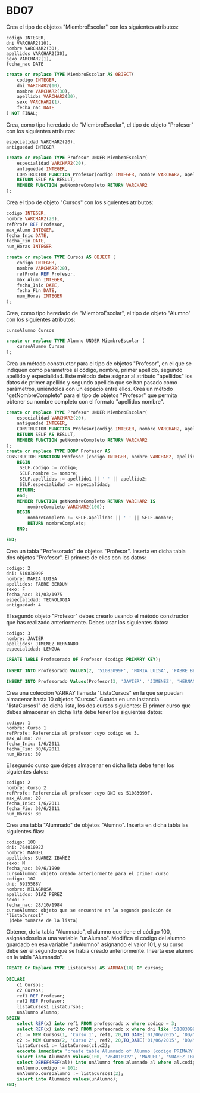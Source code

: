 # BD07
Crea el tipo de objetos "MiembroEscolar" con los siguientes atributos:  
```
codigo INTEGER,
dni VARCHAR2(10),
nombre VARCHAR2(30),
apellidos VARCHAR2(30),
sexo VARCHAR2(1),
fecha_nac DATE
```
```SQL
create or replace TYPE MiembroEscolar AS OBJECT(
    codigo INTEGER,
    dni VARCHAR2(10),
    nombre VARCHAR2(30),
    apellidos VARCHAR2(30),
    sexo VARCHAR2(1),
    fecha_nac DATE
) NOT FINAL;
```
Crea, como tipo heredado de "MiembroEscolar", el tipo de objeto "Profesor" con los siguientes atributos:
```
especialidad VARCHAR2(20),
antiguedad INTEGER 
```
```SQL
create or replace TYPE Profesor UNDER MiembroEscolar(
    especialidad VARCHAR2(20),
    antiguedad INTEGER, 
    CONSTRUCTOR FUNCTION Profesor(codigo INTEGER, nombre VARCHAR2, apellido1 VARCHAR2, apellido2 VARCHAR2, especialidad VARCHAR2)
    RETURN SELF AS RESULT,
    MEMBER FUNCTION getNombreCompleto RETURN VARCHAR2
);
```
Crea el tipo de objeto "Cursos" con los siguientes atributos:
```SQL
codigo INTEGER,
nombre VARCHAR2(20),
refProfe REF Profesor,
max_Alumn INTEGER,
fecha_Inic DATE,
fecha_Fin DATE,
num_Horas INTEGER
```
```SQL
create or replace TYPE Cursos AS OBJECT (
    codigo INTEGER,
    nombre VARCHAR2(20),
    refProfe REF Profesor,
    max_Alumn INTEGER,
    fecha_Inic DATE,
    fecha_Fin DATE,
    num_Horas INTEGER
);
```
Crea, como tipo heredado de "MiembroEscolar", el tipo de objeto "Alumno" con los siguientes atributos:
```
cursoAlumno Cursos
```
```SQL
create or replace TYPE Alumno UNDER MiembroEscolar (
    cursoAlumno Cursos
);
```
Crea un método constructor para el tipo de objetos "Profesor", en el que se indiquen como parámetros el código, nombre, primer apellido, segundo apellido y especialidad. Este método debe asignar al atributo "apellidos" los datos de primer apellido y segundo apellido que se han pasado como parámetros, uniéndolos con un espacio entre ellos.
Crea un método "getNombreCompleto" para el tipo de objetos "Profesor" que permita obtener su nombre completo con el formato "apellidos nombre".
```SQL
create or replace TYPE Profesor UNDER MiembroEscolar(
    especialidad VARCHAR2(20),
    antiguedad INTEGER, 
    CONSTRUCTOR FUNCTION Profesor(codigo INTEGER, nombre VARCHAR2, apellido1 VARCHAR2, apellido2 VARCHAR2, especialidad VARCHAR2)
    RETURN SELF AS RESULT,
    MEMBER FUNCTION getNombreCompleto RETURN VARCHAR2
);
create or replace TYPE BODY Profesor AS
CONSTRUCTOR FUNCTION Profesor (codigo INTEGER, nombre VARCHAR2, apellido1 VARCHAR2, apellido2 VARCHAR2, especialidad VARCHAR2) RETURN SELF AS RESULT IS
    BEGIN
     SELF.codigo := codigo;
     SELF.nombre := nombre;
     SELF.apellidos := apellido1 || ' ' || apellido2;
     SELF.especialidad := especialidad;
    RETURN;
    end;
    MEMBER FUNCTION getNombreCompleto RETURN VARCHAR2 IS
        nombreCompleto VARCHAR2(100);
    BEGIN
        nombreCompleto := SELF.apellidos || ' ' || SELF.nombre;
        RETURN nombreCompleto;
    END;

END;
```
Crea un tabla "Profesorado" de objetos "Profesor". Inserta en dicha tabla dos objetos "Profesor". El primero de ellos con los datos: 
```
codigo: 2
dni: 51083099F
nombre: MARIA LUISA
apellidos: FABRE BERDUN
sexo: F
fecha_nac: 31/03/1975
especialidad: TECNOLOGIA
antiguedad: 4
```
El segundo objeto "Profesor" debes crearlo usando el método constructor que has realizado anteriormente. Debes usar los siguientes datos:
```
codigo: 3
nombre: JAVIER
apellidos: JIMENEZ HERNANDO
especialidad: LENGUA
```
```SQL
CREATE TABLE Profesorado OF Profesor (codigo PRIMARY KEY);
 
INSERT INTO Profesorado VALUES(2, '51083099F', 'MARIA LUISA', 'FABRE BERDUN', 'F', TO_DATE('31/03/1975', 'DD/MM/YYYY'), 'TECNOLOGIA', 4);
 
INSERT INTO Profesorado Values(Profesor(3, 'JAVIER', 'JIMENEZ', 'HERNANDO', 'LENGUA'));
```
Crea una colección VARRAY llamada "ListaCursos" en la que se puedan almacenar hasta 10 objetos "Cursos". Guarda en una instancia "listaCursos1" de dicha lista, los dos cursos siguientes:
El primer curso que debes almacenar en dicha lista debe tener los siguientes datos:
```
codigo: 1
nombre: Curso 1
refProfe: Referencia al profesor cuyo codigo es 3.
max_Alumn: 20
fecha_Inic: 1/6/2011
fecha_Fin: 30/6/2011
num_Horas: 30
```
El segundo curso que debes almacenar en dicha lista debe tener los siguientes datos:
```
codigo: 2
nombre: Curso 2
refProfe: Referencia al profesor cuyo DNI es 51083099F.
max_Alumn: 20
fecha_Inic: 1/6/2011
fecha_Fin: 30/6/2011
num_Horas: 30
```
Crea una tabla "Alumnado" de objetos "Alumno". Inserta en dicha tabla las siguientes filas:
```
codigo: 100
dni: 76401092Z
nombre: MANUEL
apellidos: SUAREZ IBAÑEZ
sexo: M
fecha_nac: 30/6/1990
cursoAlumno: objeto creado anteriormente para el primer curso
codigo: 102
dni: 6915588V
nombre: MILAGROSA
apellidos: DIAZ PEREZ
sexo: F
fecha_nac: 28/10/1984
cursoAlumno: objeto que se encuentre en la segunda posición de "listaCursos1" 
 (debe tomarse de la lista)
 ```
Obtener, de la tabla "Alumnado", el alumno que tiene el código 100, asignándoselo a una variable "unAlumno". Modifica el código del alumno guardado en esa variable "unAlumno" asignando el valor 101, y su curso debe ser el segundo que se había creado anteriormente. Inserta ese alumno en la tabla "Alumnado".
```SQL
CREATE Or Replace TYPE ListaCursos AS VARRAY(10) OF cursos;
 
DECLARE
	c1 Cursos;
	c2 Cursos;
    ref1 REF Profesor;
    ref2 REF Profesor;
    listaCursos1 ListaCursos;
    unAlumno Alumno;
BEGIN
    select REF(x) into ref1 FROM profesorado x where codigo = 3;
    select REF(x) into ref2 FROM profesorado x where dni like '51083099F';
	c1 := NEW Cursos(1, 'Curso 1', ref1, 20,TO_DATE('01/06/2015', 'DD/MM/YYYY'),TO_DATE('30/06/2015', 'DD/MM/YYYY'), 30);
	c2 := NEW Cursos(2, 'Curso 2', ref2, 20,TO_DATE('01/06/2015', 'DD/MM/YYYY'),TO_DATE('30/06/2015', 'DD/MM/YYYY'), 30);
    listaCursos1 := listaCursos(c1,c2);
    execute immediate 'create table Alumnado of Alumno (codigo PRIMARY KEY)';
    insert into Alumnado values(100, '76401092Z', 'MANUEL', 'SUAREZ IBAÑEZ', 'M', TO_DATE('30/6/1990', 'DD/MM/YYYY'), listaCursos1(1));
    select DEREF(REF(al)) into unAlumno from alumnado al where al.codigo= 100;
    unAlumno.codigo := 101;
    unAlumno.cursoalumno := listaCursos1(2);
    insert into Alumnado values(unAlumno);
END;
```
